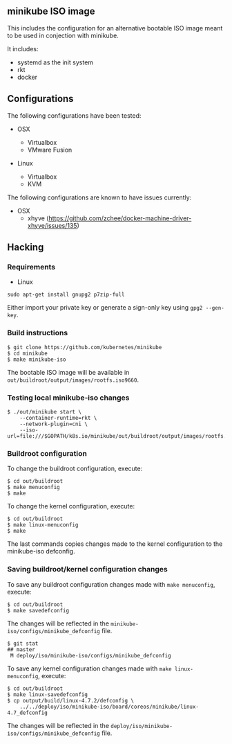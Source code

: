 ## minikube ISO image

This includes the configuration for an alternative bootable ISO image meant to be used in conjection with minikube.

It includes:
- systemd as the init system
- rkt
- docker

## Configurations

The following configurations have been tested:

* OSX
  * Virtualbox
  * VMware Fusion

* Linux
  * Virtualbox
  * KVM

The following configurations are known to have issues currently:

* OSX
  * xhyve (https://github.com/zchee/docker-machine-driver-xhyve/issues/135)

## Hacking

### Requirements

* Linux
```
sudo apt-get install gnupg2 p7zip-full
```

Either import your private key or generate a sign-only key using `gpg2 --gen-key`.

### Build instructions

```
$ git clone https://github.com/kubernetes/minikube
$ cd minikube
$ make minikube-iso
```

The bootable ISO image will be available in `out/buildroot/output/images/rootfs.iso9660`.

### Testing local minikube-iso changes

```
$ ./out/minikube start \
    --container-runtime=rkt \
    --network-plugin=cni \
    --iso-url=file:///$GOPATH/k8s.io/minikube/out/buildroot/output/images/rootfs.iso9660
```


### Buildroot configuration

To change the buildroot configuration, execute:

```
$ cd out/buildroot
$ make menuconfig
$ make
```

To change the kernel configuration, execute:

```
$ cd out/buildroot
$ make linux-menuconfig
$ make
```

The last commands copies changes made to the kernel configuration to the minikube-iso defconfig.

### Saving buildroot/kernel configuration changes

To save any buildroot configuration changes made with `make menuconfig`, execute:

```
$ cd out/buildroot
$ make savedefconfig
```

The changes will be reflected in the `minikube-iso/configs/minikube_defconfig` file.

```
$ git stat
## master
 M deploy/iso/minikube-iso/configs/minikube_defconfig
```

To save any kernel configuration changes made with `make linux-menuconfig`, execute:

```
$ cd out/buildroot
$ make linux-savedefconfig
$ cp output/build/linux-4.7.2/defconfig \
    ../../deploy/iso/minikube-iso/board/coreos/minikube/linux-4.7_defconfig
```

The changes will be reflected in the `deploy/iso/minikube-iso/configs/minikube_defconfig` file.
